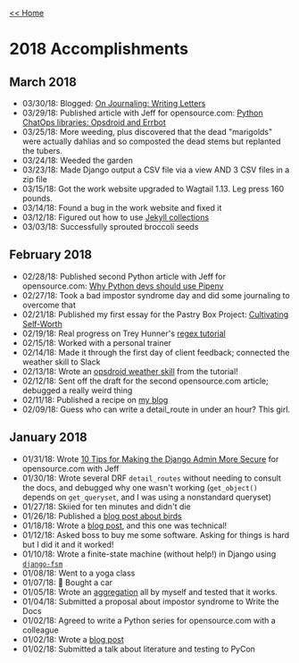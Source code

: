 [<< Home](../README.md)

# 2018 Accomplishments

## March 2018 

- 03/30/18: Blogged: [On Journaling: Writing Letters](https://www.laceyhenschel.com/blog/2018/3/30/on-journaling-writing-letters)
- 03/29/18: Published article with Jeff for opensource.com: [Python ChatOps libraries: Opsdroid and Errbot](https://opensource.com/article/18/3/python-chatops-libraries-opsdroid-and-errbot)
- 03/25/18: More weeding, plus discovered that the dead "marigolds" were actually dahlias and so composted the dead stems but replanted the tubers. 
- 03/24/18: Weeded the garden
- 03/23/18: Made Django output a CSV file via a view AND 3 CSV files in a zip file 
- 03/15/18: Got the work website upgraded to Wagtail 1.13. Leg press 160 pounds. 
- 03/14/18: Found a bug in the work website and fixed it 
- 03/12/18: Figured out how to use [Jekyll collections](https://jekyllrb.com/docs/collections/)
- 03/03/18: Successfully sprouted broccoli seeds 

## February 2018

- 02/28/18: Published second Python article with Jeff for opensource.com: [Why Python devs should use Pipenv](https://opensource.com/article/18/2/why-python-devs-should-use-pipenv) 
- 02/27/18: Took a bad impostor syndrome day and did some journaling to overcome that 
- 02/21/18: Published my first essay for the Pastry Box Project: [Cultivating Self-Worth](https://the-pastry-box-project.net/lacey-williams-henschel/2018-february-21) 
- 02/19/18: Real progress on Trey Hunner's [regex tutorial](http://pycon2017.regex.training/index.html)
- 02/15/18: Worked with a personal trainer 
- 02/14/18: Made it through the first day of client feedback; connected the weather skill to Slack 
- 02/13/18: Wrote an [opsdroid weather skill](https://opsdroid.readthedocs.io/en/stable/tutorials/create-weather-skill/) from the tutorial! 
- 02/12/18: Sent off the draft for the second opensource.com article; debugged a really weird thing 
- 02/11/18: Published a recipe on [my blog](https://www.laceyhenschel.com/blog/2018/2/11/recipe-mushroom-queso-flameado) 
- 02/09/18: Guess who can write a detail_route in under an hour? This girl. 

## January 2018 

- 01/31/18: Wrote [10 Tips for Making the Django Admin More Secure](https://opensource.com/article/18/1/10-tips-making-django-admin-more-secure) for opensource.com with Jeff
- 01/30/18: Wrote several DRF `detail_routes` without needing to consult the docs, and debugged why one wasn't working (`get_object()` depends on `get_queryset`, and I was using a nonstandard queryset) 
- 01/27/18: Skiied for ten minutes and didn't die
- 01/26/18: Published a [blog post about birds](https://www.laceyhenschel.com/blog/2018/1/26/five-for-friyay-birds-in-my-backyard) 
- 01/18/18: Wrote a [blog post](https://www.laceyhenschel.com/blog/2018/1/19/five-for-friyay-useful-python-and-django-libraries18), and this one was technical! 
- 01/12/18: Asked boss to buy me some software. Asking for things is hard but I did it and it worked! 
- 01/10/18: Wrote a finite-state machine (without help!) in Django using [`django-fsm`](https://github.com/kmmbvnr/django-fsm)
- 01/08/18: Went to a yoga class 
- 01/07/18: 🚗 Bought a car 
- 01/05/18: Wrote an [aggregation](https://docs.djangoproject.com/en/2.0/topics/db/aggregation/#order-of-annotate-and-filter-clauses) all by myself and tested that it works. 
- 01/04/18: Submitted a proposal about impostor syndrome to Write the Docs 
- 01/02/18: Agreed to write a Python series for opensource.com with a colleague 
- 01/02/18: Wrote a [blog post](https://www.laceyhenschel.com/blog/2018/1/2/2017-reviewed) 
- 01/02/18: Submitted a talk about literature and testing to PyCon
